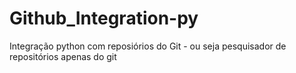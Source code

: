 # Github_Integration-py
Integração python com reposiórios do Git - ou seja pesquisador de repositórios apenas do git
